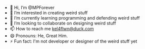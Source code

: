 - 👋 Hi, I’m @MPForever
- 👀 I’m interested in creating weird stuff
- 🌱 I’m currently learning programming and defending weird stuff
- 💞️ I’m looking to collaborate on designing weird stuff
- 📫 How to reach me kel4flwn@duck.com
- 😄 Pronouns: He, Great Him.
- ⚡ Fun fact: I'm not developer or designer of the weird stuff yet

<!---
MPForever/MPForever is a ✨ special ✨ repository because its `README.md` (this file) appears on your GitHub profile.
You can click the Preview link to take a look at your changes.
--->
